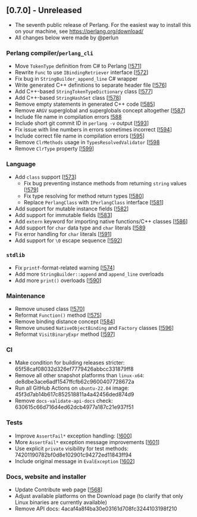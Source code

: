 ## [0.7.0] - Unreleased
- The seventh public release of Perlang. For the easiest way to install this on your machine, see https://perlang.org/download/
- All changes below were made by @perlun

### Perlang compiler/`perlang_cli`
- Move `TokenType` definition from C# to Perlang [[!571][571]]
- Rewrite `Func` to use `IBindingRetriever` interface [[!572][572]]
- Fix bug in `StringBuilder_append_line` C# wrapper
- Write generated C++ definitions to separate header file [[!576][576]]
- Add C++-based `StringTokenTypeDictionary` class [[!577][577]]
- Add C++-based `StringHashSet` class [[!578][578]]
- Remove empty statements in generated C++ code [[!585][585]]
- Remove `ARGV` superglobal and superglobals concept altogether [[!587][587]]
- Include file name in compilation errors [!588][588]
- Include short git commit ID in `perlang -v` output [[!593][593]]
- Fix issue with line numbers in errors sometimes incorrect [[!594][594]]
- Include correct file name in compilation errors [[!595][595]]
- Remove `ClrMethods` usage in `TypesResolvedValidator` [[!598][598]
- Remove `ClrType` property [[!599][599]]

### Language
- Add `class` support [[!573][573]]
  - Fix bug preventing instance methods from returning `string` values [[!579][579]]
  - Fix type resolving for method return types [[!580][580]]
  - Replace `PerlangClass` with `IPerlangClass` interface [[!581][581]]
- Add support for mutable instance fields [[!582][582]]
- Add support for immutable fields [[!583][583]]
- Add `extern` keyword for importing native functions/C++ classes [[!586][586]]
- Add support for `char` data type and `char` literals [[!589][589]
- Fix error handling for `char` literals [[!591][591]]
- Add support for `\0` escape sequence [[!592][592]]

### `stdlib`
- Fix `printf`-format-related warning [[!574][574]]
- Add more `StringBuilder::append` and `append_line` overloads
- Add more `print()` overloads [[!590][590]]

### Maintenance
 - Remove unused class [[!570][570]]
 - Reformat `Function()` method [[!575][575]]
 - Remove binding distance concept [[!584][584]]
 - Remove unused `NativeObjectBinding` and `Factory` classes [[!596][596]]
 - Reformat `VisitBinaryExpr` method [[!597][597]]

### CI
- Make condition for building releases stricter: 65f58caf08032d326ef7779426abbcc331879ff8
- Remove all other snapshot platforms than `linux-x64`: de8dbe3ace6adf1547ffcfb62c9600407728672a
- Run all GitHub Actions on `ubuntu-22.04` image: 45f3d7ab14b617c852518811a4a42456ded874d9
- Remove `docs-validate-api-docs` check: 630615c66d716d4ed62dcb4977a187c21e937f51

### Tests
 - Improve `AssertFail*` exception handling: [[!600][600]]
 - More `AssertFail*` exception message improvements [[!601][601]]
 - Use explicit `private` visibility for test methods: 74201190782bf0d8e102901c94272ed11843ff94
 - Include original message in `EvalException` [[!602][602]]

### Docs, website and installer
- Update Contribute web page [[!568][568]]
- Adjust available platforms on the Download page (to clarify that only Linux binaries are currently available)
- Remove API docs: 4acaf4a8f4ba30e03161d708fc3244103198f210

[568]: https://gitlab.perlang.org/perlang/perlang/merge_requests/568
[570]: https://gitlab.perlang.org/perlang/perlang/merge_requests/570
[571]: https://gitlab.perlang.org/perlang/perlang/merge_requests/571
[572]: https://gitlab.perlang.org/perlang/perlang/merge_requests/572
[573]: https://gitlab.perlang.org/perlang/perlang/merge_requests/573
[574]: https://gitlab.perlang.org/perlang/perlang/merge_requests/574
[575]: https://gitlab.perlang.org/perlang/perlang/merge_requests/575
[576]: https://gitlab.perlang.org/perlang/perlang/merge_requests/576
[577]: https://gitlab.perlang.org/perlang/perlang/merge_requests/577
[578]: https://gitlab.perlang.org/perlang/perlang/merge_requests/578
[579]: https://gitlab.perlang.org/perlang/perlang/merge_requests/579
[580]: https://gitlab.perlang.org/perlang/perlang/merge_requests/580
[581]: https://gitlab.perlang.org/perlang/perlang/merge_requests/581
[582]: https://gitlab.perlang.org/perlang/perlang/merge_requests/582
[583]: https://gitlab.perlang.org/perlang/perlang/merge_requests/583
[584]: https://gitlab.perlang.org/perlang/perlang/merge_requests/584
[585]: https://gitlab.perlang.org/perlang/perlang/merge_requests/585
[586]: https://gitlab.perlang.org/perlang/perlang/merge_requests/586
[587]: https://gitlab.perlang.org/perlang/perlang/merge_requests/587
[588]: https://gitlab.perlang.org/perlang/perlang/merge_requests/588
[589]: https://gitlab.perlang.org/perlang/perlang/merge_requests/589
[590]: https://gitlab.perlang.org/perlang/perlang/merge_requests/590
[591]: https://gitlab.perlang.org/perlang/perlang/merge_requests/591
[592]: https://gitlab.perlang.org/perlang/perlang/merge_requests/592
[593]: https://gitlab.perlang.org/perlang/perlang/merge_requests/593
[594]: https://gitlab.perlang.org/perlang/perlang/merge_requests/594
[595]: https://gitlab.perlang.org/perlang/perlang/merge_requests/595
[596]: https://gitlab.perlang.org/perlang/perlang/merge_requests/596
[597]: https://gitlab.perlang.org/perlang/perlang/merge_requests/597
[598]: https://gitlab.perlang.org/perlang/perlang/merge_requests/598
[599]: https://gitlab.perlang.org/perlang/perlang/merge_requests/599
[600]: https://gitlab.perlang.org/perlang/perlang/merge_requests/600
[601]: https://gitlab.perlang.org/perlang/perlang/merge_requests/601
[602]: https://gitlab.perlang.org/perlang/perlang/merge_requests/602
